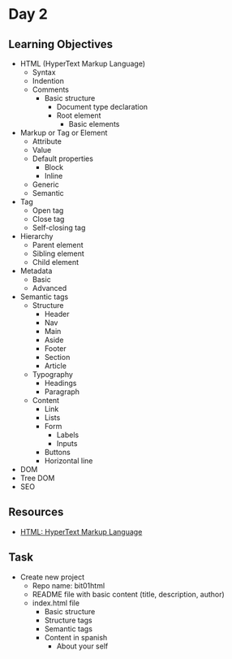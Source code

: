 # Day 2
## Learning Objectives
* HTML (HyperText Markup Language)
  - Syntax
  - Indention
  - Comments
	* Basic structure
		- Document type declaration
		* Root element
			- Basic elements
* Markup or Tag or Element
	- Attribute
	- Value
	* Default properties
		- Block
		- Inline
  - Generic
  - Semantic
* Tag
	- Open tag
	- Close tag
	- Self-closing tag
* Hierarchy
	- Parent element
	- Sibling element
	- Child element
* Metadata
	- Basic
	- Advanced
* Semantic tags
	* Structure
		- Header
		- Nav
		- Main
		- Aside
		- Footer
		- Section
		- Article
	* Typography
		- Headings
		- Paragraph
	* Content
		- Link
		- Lists
		* Form
			- Labels
			- Inputs
		- Buttons
		- Horizontal line
* DOM
* Tree DOM
* SEO
## Resources
- [HTML: HyperText Markup Language](https://developer.mozilla.org/en-US/docs/Web/HTML)
## Task
* Create new project
	- Repo name: bit01html
	- README file with basic content (title, description, author)
	* index.html file
		- Basic structure
		- Structure tags
		- Semantic tags
		* Content in spanish
			- About your self
